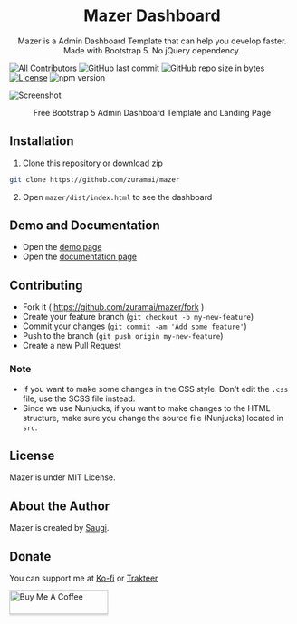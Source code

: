 <h1 align="center">Mazer Dashboard</h1>
<p align="center">
  Mazer is a Admin Dashboard Template that can help you develop faster. Made with Bootstrap 5. No jQuery dependency.
</p>
<p align="center">

[![All Contributors](https://img.shields.io/badge/all_contributors-1-green.svg?style=flat-square)](#contributors-)
![GitHub last commit](https://img.shields.io/github/last-commit/zuramai/mazer.svg)
![GitHub repo size in bytes](https://img.shields.io/github/repo-size/badges/shields.svg)
[![License](https://img.shields.io/github/license/zuramai/mazer.svg)](LICENSE)
![npm version](https://badge.fury.io/js/yarn.svg)
</p>

![Screenshot](https://raw.githubusercontent.com/zuramai/mazer/main/screenshot.png)
<p align="center">Free Bootstrap 5 Admin Dashboard Template and Landing Page</p>

## Installation
1. Clone this repository or download zip
```bash
git clone https://github.com/zuramai/mazer
```
2. Open `mazer/dist/index.html` to see the dashboard

## Demo and Documentation
- Open the [demo page](http://zuramai.github.io/mazer/demo)
- Open the [documentation page](http://zuramai.github.io/mazer/documentation)

 ## Contributing

- Fork it ( https://github.com/zuramai/mazer/fork )
- Create your feature branch (`git checkout -b my-new-feature`)
- Commit your changes (`git commit -am 'Add some feature'`)
- Push to the branch (`git push origin my-new-feature`)
- Create a new Pull Request

### Note
- If you want to make some changes in the CSS style. Don't edit the `.css` file, use the SCSS file instead.
- Since we use Nunjucks, if you want to make changes to the HTML structure, make sure you change the source file (Nunjucks) located in `src`.

## License
Mazer is under MIT License.

## About the Author
Mazer is created by <a href="https://ahmadsaugi.com">Saugi</a>. 

 ## Donate
 You can support me at [Ko-fi](https://ko-fi.com/saugi) or [Trakteer](https://trakteer.id/saugi)
 
 <a href="https://buymeacoffee.com/saugi" target="_blank"><img src="https://www.buymeacoffee.com/assets/img/custom_images/orange_img.png" alt="Buy Me A Coffee" style="height: 41px !important;width: 174px !important;box-shadow: 0px 3px 2px 0px rgba(190, 190, 190, 0.5) !important;-webkit-box-shadow: 0px 3px 2px 0px rgba(190, 190, 190, 0.5) !important;" ></a>
 
